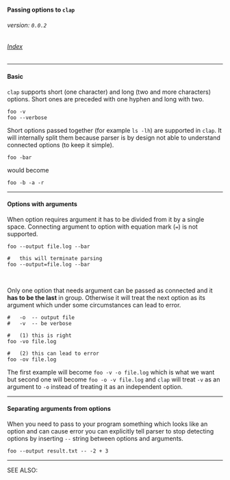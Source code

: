 #### Passing options to `clap`
###### _version: `0.0.2`_

###### [Index](index.mdown)
----

#### Basic

`clap` supports short (one character) and long (two and more characters) options. 
Short ones are preceded with one hyphen and long with two.

    foo -v
    foo --verbose

Short options passed together (for example `ls -lh`) are supported in `clap`. 
It will internally split them because parser is by design not able to understand connected options 
(to keep it simple).

    foo -bar
    
would become

    foo -b -a -r
    

----

#### Options with arguments

When option requires argument it has to be divided from it by a single space. 
Connecting argument to option with equation mark (`=`) is not supported.

    foo --output file.log --bar
    
    #   this will terminate parsing
    foo --output=file.log --bar

&nbsp;

Only one option that needs argument can be passed as connected and it **has to be the last** in group. 
Otherwise it will treat the next option as its argument which under some circumstances can lead to error.

    #   -o  -- output file
    #   -v  -- be verbose
    
    #   (1) this is right
    foo -vo file.log
    
    #   (2) this can lead to error
    foo -ov file.log


The first example will become `foo -v -o file.log` which is what we want but 
second one will become `foo -o -v file.log` and `clap` will treat `-v` as an argument to 
`-o` instead of treating it as an independent option.


----


#### Separating arguments from options

When you need to pass to your program something which looks like an option and 
can cause error you can explicitly tell parser to stop detecting options by inserting `--` string between 
options and arguments.

    foo --output result.txt -- -2 + 3


----

SEE ALSO:  
&nbsp;
